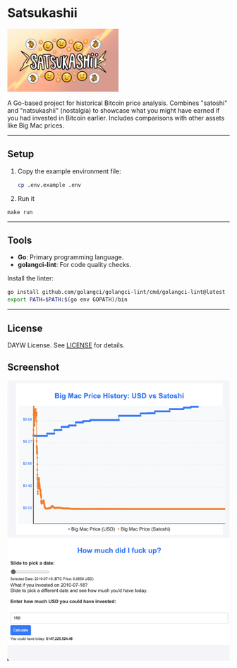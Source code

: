 

# Satsukashii

<img src="assets/banner.jpg" alt="banner with text satsukashi" width="50%">

A Go-based project for historical Bitcoin price analysis. Combines "satoshi" and "natsukashii" (nostalgia) to showcase what you might have earned if you had invested in Bitcoin earlier. Includes comparisons with other assets like Big Mac prices.

---

## Setup

1. Copy the example environment file:
   ```bash
   cp .env.example .env
   ```
2. Run it
 ```
 make run
 ```
---

## Tools

- **Go**: Primary programming language.
- **golangci-lint**: For code quality checks.

Install the linter:
```bash
go install github.com/golangci/golangci-lint/cmd/golangci-lint@latest
export PATH=$PATH:$(go env GOPATH)/bin
```

---

## License

DAYW License. See [LICENSE](LICENSE) for details.

## Screenshot

<img src="assets/screenshot.png" alt="screenshot of page">